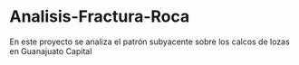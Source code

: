 # Analisis-Fractura-Roca
En este proyecto se analiza el patrón subyacente sobre los calcos de lozas en Guanajuato Capital
